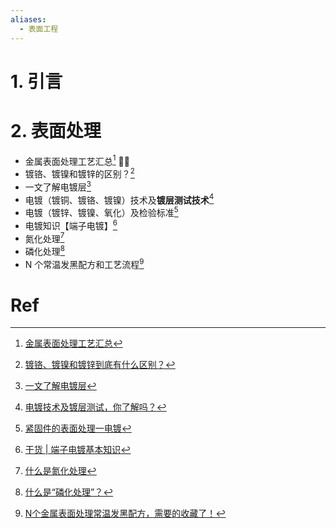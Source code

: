 ```yaml
---
aliases:
  - 表面工程
---
```

# 1. 引言 


# 2. 表面处理 
- 金属表面处理工艺汇总[^1] 🏳️‍🌈
- 镀铬、镀镍和镀锌的区别？[^2]
- 一文了解电镀层[^3]
- 电镀（镀铜、镀铬、镀镍）技术及**镀层测试技术**[^4]
- 电镀（镀锌、镀镍、氧化）及检验标准[^5]
- 电镀知识【端子电镀】[^6]
- 氮化处理[^7]
- 磷化处理[^8]
- N 个常温发黑配方和工艺流程[^9]


# Ref 

[^1]: [金属表面处理工艺汇总](https://mp.weixin.qq.com/s/e2iP5o7j9tP1JhQ2Um0WoA)
[^2]: [镀铬、镀镍和镀锌到底有什么区别？](https://mp.weixin.qq.com/s/HAYJQJq36ZOgZNiZjlFYsA)

[^3]: [一文了解电镀层](https://mp.weixin.qq.com/s/nDoMoJ7vHAfBQ8CE9IhKkA)

[^4]: [电镀技术及镀层测试，你了解吗？](https://mp.weixin.qq.com/s/0UkIlVMNjUZGEAwqpjeVYA)
[^5]: [紧固件的表面处理一电镀](https://mp.weixin.qq.com/s/KBGFoVYboB7Ev9YboXLuxQ)

[^6]: [干货 | 端子电镀基本知识](https://mp.weixin.qq.com/s/xhPMPh5FqrW_rUEPjGFGvQ)

[^7]: [什么是氮化处理](https://mp.weixin.qq.com/s/c5v4Vp7e2pgukvl-BXi7og)

[^8]: [什么是“磷化处理”？](https://mp.weixin.qq.com/s/bRILTWzMQS9K8IcUTinagg)

[^9]: [N个金属表面处理常温发黑配方，需要的收藏了！](https://mp.weixin.qq.com/s/UJQTYsOWZVV9RPOai85VYA)

